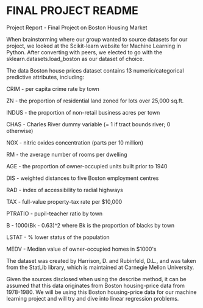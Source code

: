 # FINAL PROJECT README 

Project Report - Final Project on Boston Housing Market 
 
When brainstorming where our group wanted to source datasets for our project, we looked at the Scikit-learn website for Machine Learning in Python. 
After converting with peers, we elected to go with the sklearn.datasets.load_boston as our dataset of choice. 

The data Boston house prices dataset contains 13 numeric/categorical predictive attributes, including:

CRIM - per capita crime rate by town

ZN - the proportion of residential land zoned for lots over 25,000 sq.ft.

INDUS - the proportion of non-retail business acres per town

CHAS - Charles River dummy variable (= 1 if tract bounds river; 0 otherwise)

NOX - nitric oxides concentration (parts per 10 million)

RM - the average number of rooms per dwelling

AGE - the proportion of owner-occupied units built prior to 1940

DIS - weighted distances to five Boston employment centres

RAD - index of accessibility to radial highways

TAX - full-value property-tax rate per $10,000

PTRATIO - pupil-teacher ratio by town

B - 1000(Bk - 0.63)^2 where Bk is the proportion of blacks by town

LSTAT - % lower status of the population

MEDV - Median value of owner-occupied homes in $1000's
 
The dataset was created by Harrison, D. and Rubinfeld, D.L., and was taken from the StatLib library, which is maintained at Carnegie Mellon University. 
 
Given the sources disclosed when using the describe method, it can be assumed that this data originates from Boston housing-price data from 1978-1980. We will be using this Boston housing-price data for our machine learning project and will try and dive into linear regression problems.  
